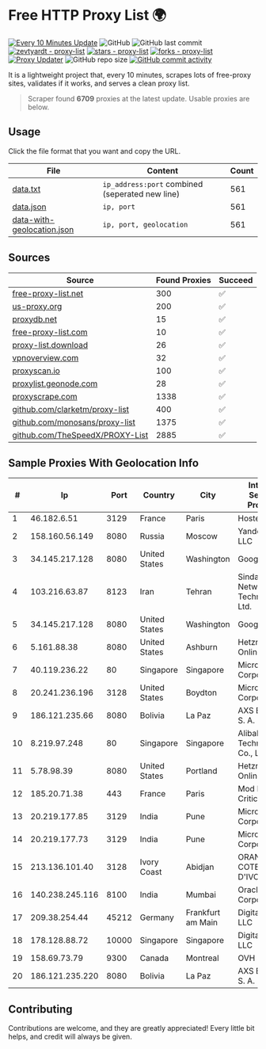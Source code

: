
# Free HTTP Proxy List 🌍

[![Every 10 Minutes Update](https://github.com/mertguvencli/http-proxy-list/actions/workflows/main.yml/badge.svg?branch=main)](https://github.com/mertguvencli/http-proxy-list/actions/workflows/main.yml)
![GitHub](https://img.shields.io/github/license/mertguvencli/http-proxy-list)
![GitHub last commit](https://img.shields.io/github/last-commit/mertguvencli/http-proxy-list)
[![zevtyardt - proxy-list](https://img.shields.io/static/v1?label=zevtyardt&message=proxy-list&color=blue&logo=github)](https://github.com/zevtyardt/proxy-list "Go to GitHub repo")
[![stars - proxy-list](https://img.shields.io/github/stars/zevtyardt/proxy-list?style=social)](https://github.com/zevtyardt/proxy-list)
[![forks - proxy-list](https://img.shields.io/github/forks/zevtyardt/proxy-list?style=social)](https://github.com/zevtyardt/proxy-list)
[![Proxy Updater](https://github.com/zevtyardt/proxy-list/workflows/Proxy%20Updater/badge.svg)](https://github.com/zevtyardt/proxy-list/actions?query=workflow:"Proxy+Updater")
![GitHub repo size](https://img.shields.io/github/repo-size/zevtyardt/proxy-list)
[![GitHub commit activity](https://img.shields.io/github/commit-activity/m/zevtyardt/proxy-list?logo=commits)](https://github.com/zevtyardt/proxy-list/commits/main)

It is a lightweight project that, every 10 minutes, scrapes lots of free-proxy sites, validates if it works, and serves a clean proxy list.

> Scraper found **6709** proxies at the latest update. Usable proxies are below.

## Usage

Click the file format that you want and copy the URL.

|File|Content|Count|
|----|-------|-----|
|[data.txt](https://raw.githubusercontent.com/mertguvencli/http-proxy-list/main/proxy-list/data.txt)|`ip_address:port` combined (seperated new line)|561|
|[data.json](https://raw.githubusercontent.com/mertguvencli/http-proxy-list/main/proxy-list/data.json)|`ip, port`|561|
|[data-with-geolocation.json](https://raw.githubusercontent.com/mertguvencli/http-proxy-list/main/proxy-list/data-with-geolocation.json)|`ip, port, geolocation`|561|

## Sources

|Source|Found Proxies|Succeed|
|------|-------------|-------|
|[free-proxy-list.net](https://free-proxy-list.net)|300|✅|
|[us-proxy.org](https://www.us-proxy.org)|200|✅|
|[proxydb.net](http://proxydb.net)|15|✅|
|[free-proxy-list.com](https://free-proxy-list.com/?page=&port=&type%5B%5D=http&type%5B%5D=https&up_time=0&search=Search)|10|✅|
|[proxy-list.download](https://www.proxy-list.download/HTTP)|26|✅|
|[vpnoverview.com](https://vpnoverview.com/privacy/anonymous-browsing/free-proxy-servers)|32|✅|
|[proxyscan.io](https://www.proxyscan.io)|100|✅|
|[proxylist.geonode.com](https://proxylist.geonode.com/api/proxy-list?limit=300&page=1&sort_by=lastChecked&sort_type=desc&protocols=http,https)|28|✅|
|[proxyscrape.com](https://api.proxyscrape.com/v2/?request=displayproxies&protocol=http&timeout=10000&country=all&ssl=all&anonymity=all)|1338|✅|
|[github.com/clarketm/proxy-list](https://raw.githubusercontent.com/clarketm/proxy-list/master/proxy-list-raw.txt)|400|✅|
|[github.com/monosans/proxy-list](https://raw.githubusercontent.com/monosans/proxy-list/main/proxies/http.txt)|1375|✅|
|[github.com/TheSpeedX/PROXY-List](https://raw.githubusercontent.com/TheSpeedX/PROXY-List/master/http.txt)|2885|✅|


## Sample Proxies With Geolocation Info

|#|Ip|Port|Country|City|Internet Service Provider|
|-|--|----|-------|----|-------------------------|
|1|46.182.6.51|3129|France|Paris|Hosteur SAS|
|2|158.160.56.149|8080|Russia|Moscow|Yandex.Cloud LLC|
|3|34.145.217.128|8080|United States|Washington|Google LLC|
|4|103.216.63.87|8123|Iran|Tehran|Sindad Network Technology Ltd.|
|5|34.145.217.128|8080|United States|Washington|Google LLC|
|6|5.161.88.38|8080|United States|Ashburn|Hetzner Online GmbH|
|7|40.119.236.22|80|Singapore|Singapore|Microsoft Corporation|
|8|20.241.236.196|3128|United States|Boydton|Microsoft Corporation|
|9|186.121.235.66|8080|Bolivia|La Paz|AXS Bolivia S. A.|
|10|8.219.97.248|80|Singapore|Singapore|Alibaba (US) Technology Co., Ltd.|
|11|5.78.98.39|8080|United States|Portland|Hetzner Online GmbH|
|12|185.20.71.38|443|France|Paris|Mod Mission Critical LLC|
|13|20.219.177.85|3129|India|Pune|Microsoft Corporation|
|14|20.219.177.73|3129|India|Pune|Microsoft Corporation|
|15|213.136.101.40|3128|Ivory Coast|Abidjan|ORANGE COTE D'IVOIRE|
|16|140.238.245.116|8100|India|Mumbai|Oracle Corporation|
|17|209.38.254.44|45212|Germany|Frankfurt am Main|DigitalOcean, LLC|
|18|178.128.88.72|10000|Singapore|Singapore|DigitalOcean, LLC|
|19|158.69.73.79|9300|Canada|Montreal|OVH SAS|
|20|186.121.235.220|8080|Bolivia|La Paz|AXS Bolivia S. A.|



## Contributing

Contributions are welcome, and they are greatly appreciated! Every
little bit helps, and credit will always be given.

